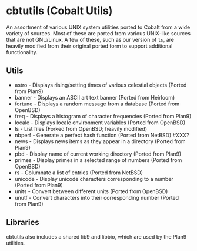 # cbtutils (Cobalt Utils)

An assortment of various UNIX system utilities ported to Cobalt from a wide variety of sources. Most of these are ported from various UNIX-like sources that are not GNU/Linux. A few of these, such as our version of `ls`, are heavily modified from their original ported form to support additional functionality.

## Utils
* astro - Displays rising/setting times of various celestial objects (Ported from Plan9)
* banner - Displays an ASCII art text banner (Ported from Heirloom)
* fortune - Displays a random message from a database (Ported from OpenBSD)
* freq - Displays a histogram of character frequencies (Ported from Plan9)
* locale - Displays locale environment variables (Ported from OpenBSD)
* ls - List files (Forked from OpenBSD; heavily modified)
* nbperf - Generate a perfect hash function (Ported from NetBSD) #XXX?
* news - Displays news items as they appear in a directory (Ported from Plan9)
* pbd - Display name of current working directory (Ported from Plan9)
* primes - Display primes in a selected range of numbers (Ported from OpenBSD)
* rs - Columnate a list of entries (Ported from NetBSD)
* unicode - Display unicode characters corresponding to a number (Ported from Plan9)
* units - Convert between different units (Ported from OpenBSD)
* unutf - Convert characters into their corresponding number (Ported from Plan9)

## Libraries
cbtutils also includes a shared lib9 and libbio, which are used by the Plan9 utilities.
